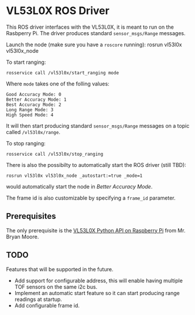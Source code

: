 VL53L0X ROS Driver
===================

This ROS driver interfaces with the VL53L0X, it is meant to run on the Rasbperry Pi. The driver produces standard `sensor_msgs/Range` messages.

Launch the node (make sure you have a `roscore` running):
    rosrun vl53l0x vl53l0x_node

To start ranging:

    rosservice call /vl53l0x/start_ranging mode

Where `mode` takes one of the folling values:

    Good Accuracy Mode: 0
    Better Accuracy Mode: 1
    Best Accuracy Mode: 2
    Long Range Mode: 3
    High Speed Mode: 4

It will then start producing standard `sensor_msgs/Range` messages on a topic called `/vl53l0x/range`. 

To stop ranging:

    rosservice call /vl53l0x/stop_ranging

There is also the possibilty to automatically start the ROS driver (still TBD):

    rosrun vl53l0x vl53l0x_node _autostart:=true _mode=1

would automatically start the node in *Better Accuracy Mode*.

The frame id is also customizable by specifying a `frame_id` parameter.

## Prerequisites
The only prerequisite is the [VL53L0X Python API on Raspberry Pi](https://github.com/johnbryanmoore/VL53L0X_rasp_python) from Mr. Bryan Moore.

## TODO
Features that will be supported in the future.
* Add support for configurable address, this will enable having multiple TOF sensors on the same i2c bus.
* Implement an automatic start feature so it can start producing range readings at startup.
* Add configurable frame id.
